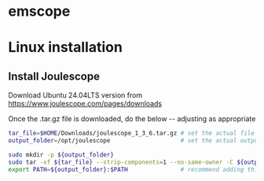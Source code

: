 # emscope

# Linux installation

## Install Joulescope

Download Ubuntu 24.04LTS version from https://www.joulescope.com/pages/downloads

Once the .tar.gz file is downloaded, do the below -- adjusting as appropriate

``` bash
tar_file=$HOME/Downloads/joulescope_1_3_6.tar.gz # set the actual file path here
output_folder=/opt/joulescope                    # set the actual output folder here

sudo mkdir -p ${output_folder}
sudo tar -xf ${tar_file} --strip-components=1 --no-same-owner -C ${output_folder}
export PATH=${output_folder}:$PATH               # recommend adding this line to your $HOME/.bashrc file
```
